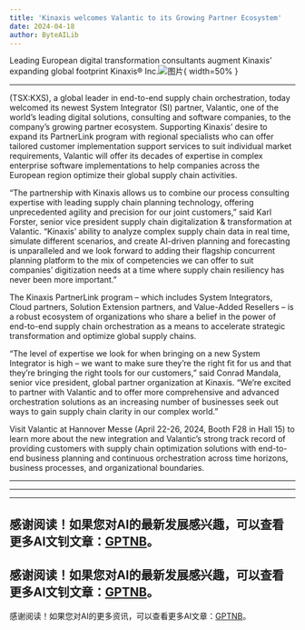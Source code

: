 ```yaml
---
title: 'Kinaxis welcomes Valantic to its Growing Partner Ecosystem'
date: 2024-04-18
author: ByteAILib
---
```


Leading European digital transformation consultants augment Kinaxis’ expanding global footprint
Kinaxis® Inc.![图片](https://ai-techpark.com/wp-content/uploads/2020/06/Buyer-Guide-500x281-1.jpg){ width=50% }

---
 (TSX:KXS), a global leader in end-to-end supply chain orchestration, today welcomed its newest System Integrator (SI) partner, Valantic, one of the world’s leading digital solutions, consulting and software companies, to the company’s growing partner ecosystem. Supporting Kinaxis’ desire to expand its PartnerLink program with regional specialists who can offer tailored customer implementation support services to suit individual market requirements, Valantic will offer its decades of expertise in complex enterprise software implementations to help companies across the European region optimize their global supply chain activities.

“The partnership with Kinaxis allows us to combine our process consulting expertise with leading supply chain planning technology, offering unprecedented agility and precision for our joint customers,” said Karl Forster, senior vice president supply chain digitalization & transformation at Valantic. “Kinaxis’ ability to analyze complex supply chain data in real time, simulate different scenarios, and create AI-driven planning and forecasting is unparalleled and we look forward to adding their flagship concurrent planning platform to the mix of competencies we can offer to suit companies’ digitization needs at a time where supply chain resiliency has never been more important.”

The Kinaxis PartnerLink program – which includes System Integrators, Cloud partners, Solution Extension partners, and Value-Added Resellers – is a robust ecosystem of organizations who share a belief in the power of end-to-end supply chain orchestration as a means to accelerate strategic transformation and optimize global supply chains.

“The level of expertise we look for when bringing on a new System Integrator is high – we want to make sure they’re the right fit for us and that they’re bringing the right tools for our customers,” said Conrad Mandala, senior vice president, global partner organization at Kinaxis. “We’re excited to partner with Valantic and to offer more comprehensive and advanced orchestration solutions as an increasing number of businesses seek out ways to gain supply chain clarity in our complex world.”

Visit Valantic at Hannover Messe (April 22-26, 2024, Booth F28 in Hall 15) to learn more about the new integration and Valantic’s strong track record of providing customers with supply chain optimization solutions with end-to-end business planning and continuous orchestration across time horizons, business processes, and organizational boundaries.

---
---

---
感谢阅读！如果您对AI的最新发展感兴趣，可以查看更多AI文钊文章：[GPTNB](https://gptnb.com)。
---
感谢阅读！如果您对AI的最新发展感兴趣，可以查看更多AI文钊文章：[GPTNB](https://gptnb.com)。
---
感谢阅读！如果您对AI的更多资讯，可以查看更多AI文章：[GPTNB](https://gptnb.com)。